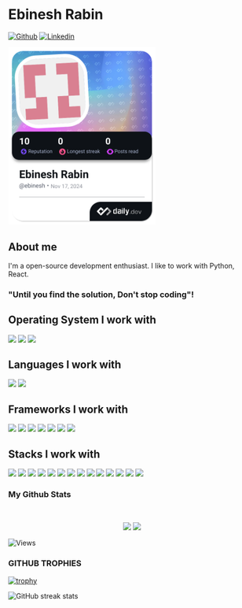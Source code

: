 # Ebinesh Rabin

[![Github](https://img.shields.io/github/followers/ebinesh12?label=Follow&style=social)](https://github.com/ebinesh12)
[![Linkedin](https://img.shields.io/badge/Ebinesh%20Rabin-blue?style=flat-square&logo=linkedin&logoColor=white&link=https://www.linkedin.com/in/ebinesh12/)](https://www.linkedin.com/in/ebinesh-rabin-c19/)

<a href="https://app.daily.dev/nickaldo"><img src="https://github.com/ebinesh12/ebinesh12/blob/master/devcard.png" width="300" alt="Ebinesh Rabin's Dev Card"/></a>
<!-- <a href="https://app.daily.dev/nickaldo"><img src="https://api.daily.dev/devcards/v2/nuANLLKxHGblFR81HOTK8.png?r=cv0" width="356" alt="Nick Aldo's Dev Card"/></a> -->

## About me 
<!-- I'm a full stack developer. -->
I'm a open-source development enthusiast.
I like to work with Python, React. 


### "Until you find the solution, Don't stop coding"! 
<!-- ![run](https://media0.giphy.com/media/WfwzZpfH8Ejra/giphy.gif) -->

## Operating System I work with
<code><img height="50" src="https://www.vectorlogo.zone/logos/microsoft/microsoft-ar21.svg"></code>
<code><img height="50" src="https://www.vectorlogo.zone/logos/ubuntu/ubuntu-ar21.svg"></code>
<code><img height="50" src="https://www.vectorlogo.zone/logos/linux/linux-ar21.svg"></code>

## Languages I work with
<code><img height="50" src="https://www.vectorlogo.zone/logos/python/python-ar21.svg"></code>
<code><img height="50" src="https://www.vectorlogo.zone/logos/javascript/javascript-ar21.svg"></code>

## Frameworks I work with
<code><img height="50" src="https://www.vectorlogo.zone/logos/djangoproject/djangoproject-ar21.svg"></code>
<code><img height="50" src="https://www.vectorlogo.zone/logos/reactjs/reactjs-ar21.svg"></code>
<code><img height="50" src="https://www.vectorlogo.zone/logos/js_redux/js_redux-ar21.svg"></code>
<code><img height="50" src="https://www.vectorlogo.zone/logos/reactrouter/reactrouter-ar21.svg"></code>
<code><img height="50" src="https://www.vectorlogo.zone/logos/nextjs/nextjs-ar21.svg"></code>
<code><img height="50" src="https://www.vectorlogo.zone/logos/getbootstrap/getbootstrap-ar21.svg"></code>
<code><img height="50" src="https://www.vectorlogo.zone/logos/tailwindcss/tailwindcss-ar21.svg"></code>

## Stacks I work with
<code><img height="50" src="https://www.vectorlogo.zone/logos/w3_html5/w3_html5-ar21.svg"></code>
<code><img height="50" src="https://www.vectorlogo.zone/logos/w3_css/w3_css-ar21.svg"></code>
<code><img height="50" src="https://www.vectorlogo.zone/logos/vitejsdev/vitejsdev-ar21.svg"></code>
<code><img height="50" src="https://www.vectorlogo.zone/logos/mongodb/mongodb-ar21.svg"></code>
<code><img height="50" src="https://www.vectorlogo.zone/logos/expressjs/expressjs-ar21.svg"></code>
<code><img height="50" src="https://www.vectorlogo.zone/logos/nodejs/nodejs-horizontal.svg"></code>
<code><img height="50" src="https://www.vectorlogo.zone/logos/numpy/numpy-ar21.svg"></code>
<code><img height="50" src="https://www.vectorlogo.zone/logos/getpostman/getpostman-ar21.svg"></code>
<code><img height="50" src="https://www.vectorlogo.zone/logos/mysql/mysql-ar21.svg"></code>
<code><img height="50" src="https://www.vectorlogo.zone/logos/postgresql/postgresql-ar21.svg"></code>
<code><img height="50" src="https://www.vectorlogo.zone/logos/git-scm/git-scm-ar21.svg"></code>
<code><img height="50" src="https://www.vectorlogo.zone/logos/github/github-ar21.svg"></code>
<code><img height="50" src="https://www.vectorlogo.zone/logos/vercel/vercel-ar21.svg"></code>
<code><img height="50" src="https://www.vectorlogo.zone/logos/docker/docker-ar21.svg"></code>

### My Github Stats

<br>

<p align = "center">
  <img src = "https://github-readme-stats.vercel.app/api?username=ebinesh12&show_icons=true&theme=tokyonight&line_height=27">
  <img src = "https://github-readme-stats.vercel.app/api/top-langs/?username=ebinesh12&hide=css,java,html&theme=tokyonight">
</p>

<p align="left"> <img src="https://komarev.com/ghpvc/?username=ebinesh12" alt="Views" /> </p>

### GITHUB TROPHIES

[![trophy](https://github-profile-trophy.vercel.app/?username=ebinesh12&theme=dracula&no-frame=true&margin-w=15&margin-h=10)](https://github.com/ryo-ma/github-profile-trophy)<br>

![GitHub streak stats](https://github-readme-streak-stats.herokuapp.com/?user=ebinesh12)  

<!--## Stack I work with
<code><img height="50" src="https://www.vectorlogo.zone/logos/canva/canva-ar21.svg"></code>
<code><img height="50" src="https://www.vectorlogo.zone/logos/firebase/firebase-ar21.svg"></code>
<code><img height="50" src="https://www.vectorlogo.zone/logos/expoio/expoio-ar21.svg"></code>
<code><img height="50" src="https://www.vectorlogo.zone/logos/babeljs/babeljs-ar21.svg"></code>
<code><img height="50" src="https://www.vectorlogo.zone/logos/angular/angular-ar21.svg"></code>

<code><img height="50" src="https://www.vectorlogo.zone/logos/php/php-ar21.svg"></code>
 <code><img height="50" src="https://www.vectorlogo.zone/logos/amazon_aws/amazon_aws-ar21.svg"></code>
<code><img height="50" src="https://www.vectorlogo.zone/logos/graphql/graphql-ar21.svg"></code>
<code><img height="50" src="https://www.vectorlogo.zone/logos/redis/redis-ar21.svg"></code>
<code><img height="50" src="https://www.vectorlogo.zone/logos/socketio/socketio-ar21.svg"></code>
<code><img height="50" src="https://www.vectorlogo.zone/logos/heroku/heroku-ar21.svg"></code>
<code><img height="50" src="https://www.vectorlogo.zone/logos/netlify/netlify-ar21.svg"></code> -->
